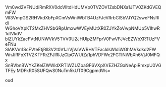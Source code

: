 Vm0wd2VFNUdiRmRXV0doVlltdHdUMVp0TVZOV1ZsbDNXa1JTV0ZKdGVEQmFW
Vll3VmpGS2RHVkdXbFpXCmVsWnlWbTB4UzFJeVRrbGlSbVJYQ2sweFNsRldi
WGhoVXpKT2MxZHVSbGRpUmxwWVEyMUtXR0ZJYkZoVwpNMUp5VlhwR1dtVkdV
blZUYkZacFVtNUNWVkV5TVV0U2JHUlpZMFprV0FwVFJVcEZWbXRTUzFVeFNu
SlAKVm1ScFVteEtjRll3V2t0V1JrVjVaVWRHVTFacldsWldiWGhMVkdkd2FW
WnJiRFpXTVZKTFRrZFJlRlJzClpGWUtZa1phVDFWc2FGTlNWbXh6VjJ0MFQx
SnRVbnBWYkZKelZWWldXRTlWZUZoaGF6VXpXVEZHZGxNeApiRmxpU0VGTFEy
MDFkR05SUFQwS0NuTm5kUT09CgpmdWs=

oud